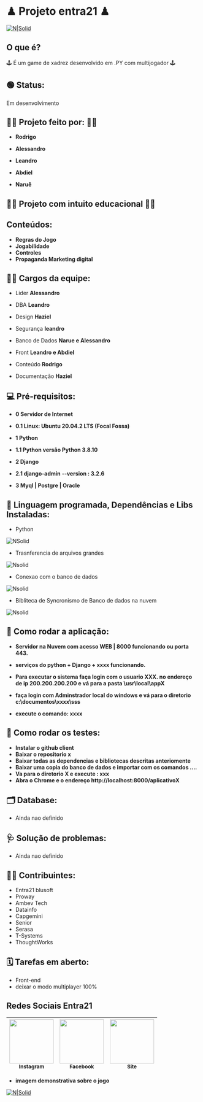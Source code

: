 # ♟ Projeto entra21 ♟
[![N|Solid](https://img.shields.io/npm/l/react)](https://github.com/neilom18/g5-chess/blob/main/LICENSE)
## O que é? 
🕹 É um game de xadrez desenvolvido em .PY com multijogador 🕹

## 🟢 Status:
Em desenvolvimento

## 👨‍💼 Projeto feito por: 👨‍💼 
- **Rodrigo**
  
-  **Alessandro**
  
-  **Leandro**
  
-  **Abdiel**

-  **Naruê**

## 👨‍🏫 Projeto com intuito educacional 👨‍🎓

## Conteúdos:
- **Regras do Jogo**
- **Jogabilidade**
- **Controles**
- **Propaganda Marketing digital**


## 👨‍💻 Cargos da equipe:
- Lider **Alessandro**

- DBA **Leandro**

- Design **Haziel**

- Segurança **leandro**

- Banco de Dados **Narue e Alessandro**

- Front **Leandro e Abdiel**

- Conteúdo **Rodrigo**

- Documentação **Haziel**

## 💻 Pré-requisitos:
- **0 Servidor de Internet**

- **0.1 Linux: Ubuntu 20.04.2 LTS (Focal Fossa)**

- **1 Python**

- **1.1 Python versão Python 3.8.10**

- **2 Django**
 
- **2.1 django-admin --version : 3.2.6**
 
- **3 Myql | Postgre | Oracle**

## 🔧 Linguagem programada, Dependências e Libs Instaladas: 
- Python 

![NSolid](https://imgur.com/U9mLVjS.png)

- Trasnferencia de arquivos grandes

![Nsolid](https://imgur.com/l73fcO8.png)

- Conexao com o banco de dados

![Nsolid](https://imgur.com/MSG8mGw.png)

- Bibliteca de Syncronismo de Banco de dados na nuvem

![Nsolid](https://imgur.com/feB6bM3.png)

## 🚦 Como rodar a aplicação:
- **Servidor na Nuvem com acesso WEB | 8000 funcionando ou porta 443.** 

- **serviços do python + Django + xxxx funcionando.**

- **Para executar o sistema faça login com o usuario XXX. no endereço de ip 200.200.200.200 e vá para a pasta \usr\local\appX**

- **faça login com Adminstrador local do windows e vá para o diretorio c:\documentos\xxxx\sss**

- **execute o comando: xxxx**

## 🚥 Como rodar os testes:
- **Instalar o github client**
- **Baixar o repositorio x**
- **Baixar todas as dependencias e bibliotecas descritas anteriomente**
- **Baixar uma copia do banco de dados e importar com os comandos ....**
- **Va para o diretorio X e execute : xxx**
- **Abra o Chrome e o endereço http://localhost:8000/aplicativoX**

## 🗂 Database:
- Ainda nao definido

## 🩺 Solução de problemas:
- Ainda nao definido

## 👨‍💻 Contribuintes:
- Entra21 blusoft
- Proway
- Ambev Tech
- Datainfo
- Capgemini
- Senior
- Serasa
- T-Systems
- ThoughtWorks

## 🗓 Tarefas em aberto:
- Front-end
- deixar o modo multiplayer 100%


## Redes Sociais Entra21

[<img src="https://imgur.com/x05Sa7O.png" width=115 > <br> <sub> Instagram </sub>](https://www.instagram.com/entra21.blusoft/) | [<img src="https://imgur.com/b3Q0EjI.png" width=115 > <br> <sub> Facebook </sub>](https://www.facebook.com/entra21.blusoft) | [<img src="https://imgur.com/70aSGri.png" width=115 > <br> <sub> Site </sub>](https://www.entra21.com.br/) |
| :---: | :---: | :---: |

- **imagem demonstrativa sobre o jogo**

[![N|Solid](https://imgur.com/DEqLHqH.gif)](https://github.com/neilom18/g5-chess/blob/main/README.md)


